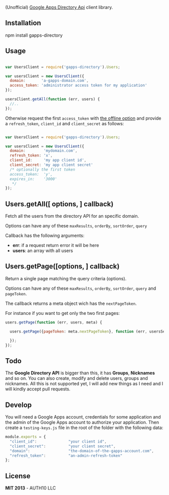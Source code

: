 (Unofficial) [Google Apps Directory Api](https://developers.google.com/admin-sdk/directory/v1/guides/manage-users#get_all_domain_users) client library.


## Installation

  npm install gapps-directory

## Usage

~~~javascript

var UsersClient = require('gapps-directory').Users;

var usersClient = new UsersClient({
  domain:       'a-gapps-domain.com',
  access_token: 'administrator access token for my application'
});

usersClient.getAll(function (err, users) {
  //..
});
~~~

Otherwise request the first ```access_token``` with [the offline option](https://developers.google.com/accounts/docs/OAuth2WebServer#offline) and provide a ```refresh_token```, ```client_id``` and ```client_secret``` as follows:

~~~javascript

var UsersClient = require('gapps-directory').Users;

var usersClient = new UsersClient({
  domain:        'mydomain.com',
  refresh_token: 'x',
  client_id:     'my app client id',
  client_secret: 'my app client secret'
  /* optionally the first token 
  access_token:  'y',
  expires_in:    '3000'
   */
});
~~~

## Users.getAll([ options, ] callback)

Fetch all the users from the directory API for an specific domain. 

Options can have any of these `maxResults`, `orderBy`, `sortOrder`, `query`

Callback has the following arguments:

-   **err**: if a request return error it will be here
-   **users**: an array with all users 


## Users.getPage([options, ] callback)

Return a single page matching the query criteria (options).

Options can have any of these `maxResults`, `orderBy`, `sortOrder`, `query` and `pageToken`.

The callback returns a meta object wich has the `nextPageToken`.

For instance if you want to get only the two first pages:

~~~javascript
users.getPage(function (err, users, meta) {

  users.getPage({pageToken: meta.nextPageToken}, function (err, usersSecondPage) {

  });
});
~~~

## Todo 

The **Google Directory API** is bigger than this, it has **Groups**, **Nicknames** and so on. You can also create, modify and delete users, groups and nicknames. All this is not supported yet, I will add new things as I need and I will kindly accept pull requests.

## Develop

You will need a Google Apps account, credentials for some application and the admin of the Google Apps account to authorize your application. Then create a ```testing-keys.js``` file in the root of the folder with the following data:

~~~javascript
module.exports = {
  "client_id":              "your client id",
  "client_secret":          "your client secret",
  "domain":                 "the-domain-of-the-gapps-account.com",
  "refresh_token":          "an-admin-refresh-token"
};
~~~

## License

**MIT 2013** - AUTH10 LLC